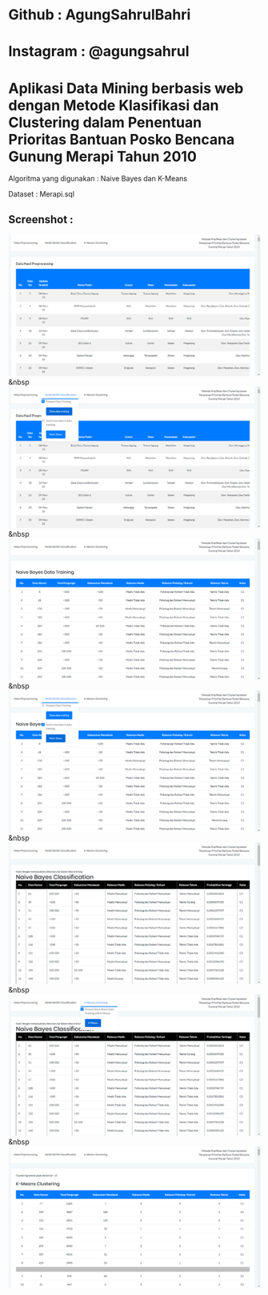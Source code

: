 # Github : AgungSahrulBahri <br>
# Instagram : @agungsahrul
# Aplikasi Data Mining berbasis web dengan Metode Klasifikasi dan Clustering dalam Penentuan Prioritas Bantuan Posko Bencana Gunung Merapi Tahun 2010

Algoritma yang digunakan : Naive Bayes dan K-Means

Dataset : Merapi.sql

## Screenshot : 
<img src="https://github.com/16110274/datmin/blob/master/screenshot/1.png">&nbsp <br>
<img src="https://github.com/16110274/datmin/blob/master/screenshot/2.png">&nbsp <br>
<img src="https://github.com/16110274/datmin/blob/master/screenshot/3.png">&nbsp <br>
<img src="https://github.com/16110274/datmin/blob/master/screenshot/4.png">&nbsp <br>
<img src="https://github.com/16110274/datmin/blob/master/screenshot/5.png">&nbsp <br>
<img src="https://github.com/16110274/datmin/blob/master/screenshot/6.png">&nbsp <br>
<img src="https://github.com/16110274/datmin/blob/master/screenshot/7.png">
